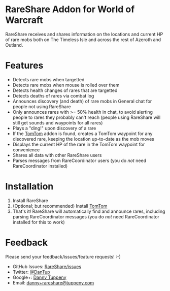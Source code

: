 ﻿RareShare Addon for World of Warcraft
=========

RareShare receives and shares information on the locations and current HP of rare mobs both on The Timeless Isle and across the rest of Azeroth and Outland.

Features
===

- Detects rare mobs when targetted
- Detects rare mobs when mouse is rolled over them
- Detects health changes of rares that are targetted
- Detects deaths of rares via combat log
- Announces discovery (and death) of rare mobs in General chat for people not using RareShare
- Only announces rares with >= 50% health in chat, to avoid alerting people to rares they probably can't reach (people using RareShare will still get sounds and waypoints for all rares)
- Plays a "ding!" upon discovery of a rare
- If the [TomTom](http://www.curse.com/addons/wow/tomtom) addon is found, creates a TomTom waypoint for any discovered rare, keeping the location up-to-date as the mob moves
- Displays the current HP of the rare in the TomTom waypoint for convenience
- Shares all data with other RareShare users
- Parses messages from RareCoordinator users (you do *not* need RareCoordinator installed)

Installation
===

1. Install RareShare
2. (Optional; but recommended) Install [TomTom](http://www.curse.com/addons/wow/tomtom)
3. That's it! RareShare will automatically find and announce rares, including parsing RareCoordinator messages (you do *not* need RareCoordinator installed for this to work)

Feedback
===
Please send your feedback/issues/feature requests! :-)

- GitHub Issues: [RareShare/issues](https://github.com/DanTup/RareShare/issues)
- Twitter: [@DanTup](https://twitter.com/DanTup)
- Google+: [Danny Tuppeny](http://profile.dantup.com/)
- Email: [danny+rareshare@tuppeny.com](mailto:danny+rareshare@tuppeny.com)
